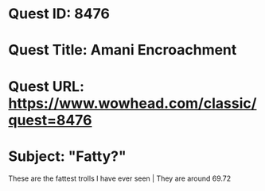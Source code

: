 # Quest ID: 8476
# Quest Title: Amani Encroachment
# Quest URL: https://www.wowhead.com/classic/quest=8476
# Subject: "Fatty?"
These are the fattest trolls I have ever seen | They are around 69.72